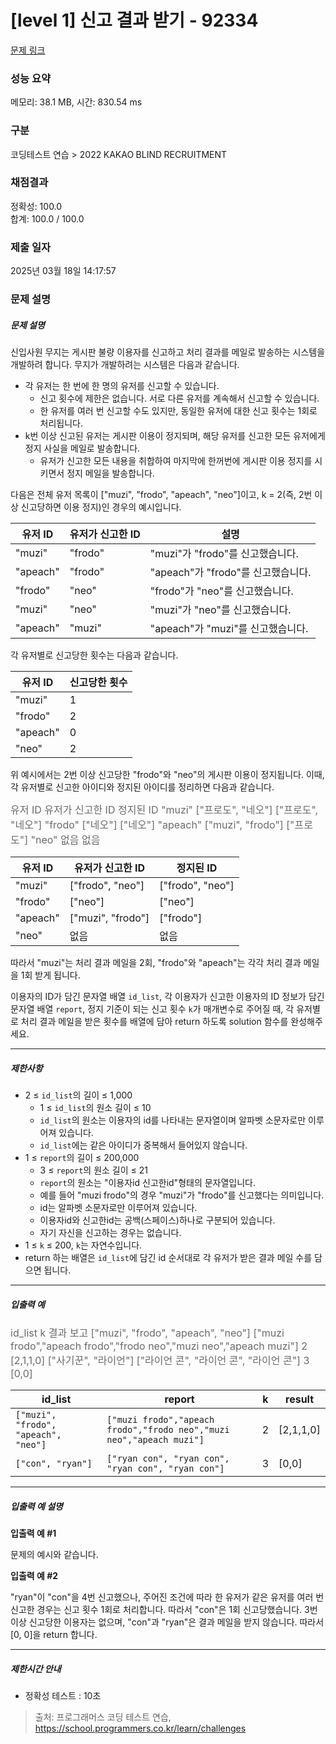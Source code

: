 # [level 1] 신고 결과 받기 - 92334 

[문제 링크](https://school.programmers.co.kr/learn/courses/30/lessons/92334) 

### 성능 요약

메모리: 38.1 MB, 시간: 830.54 ms

### 구분

코딩테스트 연습 > 2022 KAKAO BLIND RECRUITMENT

### 채점결과

정확성: 100.0<br/>합계: 100.0 / 100.0

### 제출 일자

2025년 03월 18일 14:17:57

### 문제 설명

<h5>문제 설명</h5>

<p>신입사원 무지는 게시판 불량 이용자를 신고하고 처리 결과를 메일로 발송하는 시스템을 개발하려 합니다. 무지가 개발하려는 시스템은 다음과 같습니다.</p>

<ul>
<li>각 유저는 한 번에 한 명의 유저를 신고할 수 있습니다.

<ul>
<li>신고 횟수에 제한은 없습니다. 서로 다른 유저를 계속해서 신고할 수 있습니다.</li>
<li>한 유저를 여러 번 신고할 수도 있지만, 동일한 유저에 대한 신고 횟수는 1회로 처리됩니다.</li>
</ul></li>
<li>k번 이상 신고된 유저는 게시판 이용이 정지되며, 해당 유저를 신고한 모든 유저에게 정지 사실을 메일로 발송합니다.

<ul>
<li>유저가 신고한 모든 내용을 취합하여 마지막에 한꺼번에 게시판 이용 정지를 시키면서 정지 메일을 발송합니다.</li>
</ul></li>
</ul>

<p class="">다음은 전체 유저 목록이 ["muzi", "frodo", "apeach", "neo"]이고, k = 2(즉, 2번 이상 신고당하면 이용 정지)인 경우의 예시입니다.</p>
<table class="table">
        <thead><tr>
<th>유저 ID</th>
<th>유저가 신고한 ID</th>
<th>설명</th>
</tr>
</thead>
        <tbody><tr>
<td class="">"muzi"</td>
<td class="">"frodo"</td>
<td class="">"muzi"가 "frodo"를 신고했습니다.</td>
</tr>
<tr>
<td class="">"apeach"</td>
<td class="">"frodo"</td>
<td class="">"apeach"가 "frodo"를 신고했습니다.</td>
</tr>
<tr>
<td class="">"frodo"</td>
<td class="">"neo"</td>
<td class="">"frodo"가 "neo"를 신고했습니다.</td>
</tr>
<tr>
<td class="">"muzi"</td>
<td class="">"neo"</td>
<td class="">"muzi"가 "neo"를 신고했습니다.</td>
</tr>
<tr>
<td class="">"apeach"</td>
<td class="">"muzi"</td>
<td class="">"apeach"가 "muzi"를 신고했습니다.</td>
</tr>
</tbody>
      </table>
<p>각 유저별로 신고당한 횟수는 다음과 같습니다.</p>
<table class="table">
        <thead><tr>
<th>유저 ID</th>
<th>신고당한 횟수</th>
</tr>
</thead>
        <tbody><tr>
<td class="">"muzi"</td>
<td>1</td>
</tr>
<tr>
<td class="">"frodo"</td>
<td>2</td>
</tr>
<tr>
<td class="">"apeach"</td>
<td>0</td>
</tr>
<tr>
<td class="">"neo"</td>
<td>2</td>
</tr>
</tbody>
      </table>
<p>위 예시에서는 2번 이상 신고당한 "frodo"와 "neo"의 게시판 이용이 정지됩니다. 이때, 각 유저별로 신고한 아이디와 정지된 아이디를 정리하면 다음과 같습니다.</p>
<table class="table xt-translated">
        <thead><tr>
<th>유저 ID</th>
<th>유저가 신고한 ID</th>
<th>정지된 ID</th>
</tr>
</thead>
        <tbody><tr>
<td>"muzi"</td>
<td>["frodo", "neo"]</td>
<td>["frodo", "neo"]</td>
</tr>
<tr>
<td>"frodo"</td>
<td>["neo"]</td>
<td>["neo"]</td>
</tr>
<tr>
<td>"apeach"</td>
<td>["muzi", "frodo"]</td>
<td>["frodo"]</td>
</tr>
<tr>
<td>"neo"</td>
<td>없음</td>
<td>없음</td>
</tr>
</tbody>
      <xt-dual class="xt-dual block" xt-origin="유저 ID	유저가 신고한 ID	정지된 ID
&quot;muzi&quot;	[&quot;frodo&quot;, &quot;neo&quot;]	[&quot;frodo&quot;, &quot;neo&quot;]
&quot;frodo&quot;	[&quot;neo&quot;]	[&quot;neo&quot;]
&quot;apeach&quot;	[&quot;muzi&quot;, &quot;frodo&quot;]	[&quot;frodo&quot;]
&quot;neo&quot;	없음	없음" style="opacity: 0.8; font-size: 16px;" xt-translation="유저 ID 유저가 신고한 ID 정지된 ID
&quot;muzi&quot; [&quot;프로도&quot;, &quot;네오&quot;] [&quot;프로도&quot;, &quot;네오&quot;]
&quot;frodo&quot; [&quot;네오&quot;] [&quot;네오&quot;]
&quot;apeach&quot; [&quot;muzi&quot;, &quot;frodo&quot;] [&quot;프로도&quot;]
&quot;neo&quot; 없음 없음"><xt-br></xt-br><xt-content style="opacity: 0.8;">유저 ID 유저가 신고한 ID 정지된 ID
"muzi" ["프로도", "네오"] ["프로도", "네오"]
"frodo" ["네오"] ["네오"]
"apeach" ["muzi", "frodo"] ["프로도"]
"neo" 없음 없음</xt-content></xt-dual></table>
<p>따라서 "muzi"는 처리 결과 메일을 2회, "frodo"와 "apeach"는 각각 처리 결과 메일을 1회 받게 됩니다.</p>

<p>이용자의 ID가 담긴 문자열 배열 <code>id_list</code>, 각 이용자가 신고한 이용자의 ID 정보가 담긴 문자열 배열 <code>report</code>, 정지 기준이 되는 신고 횟수 <code>k</code>가 매개변수로 주어질 때, 각 유저별로 처리 결과 메일을 받은 횟수를 배열에 담아 return 하도록 solution 함수를 완성해주세요.</p>

<hr>

<h5>제한사항</h5>

<ul>
<li>2 ≤ <code>id_list</code>의 길이 ≤ 1,000

<ul>
<li>1 ≤ <code>id_list</code>의 원소 길이 ≤ 10</li>
<li><code>id_list</code>의 원소는 이용자의 id를 나타내는 문자열이며 알파벳 소문자로만 이루어져 있습니다.</li>
<li><code>id_list</code>에는 같은 아이디가 중복해서 들어있지 않습니다.</li>
</ul></li>
<li>1 ≤ <code>report</code>의 길이 ≤ 200,000

<ul>
<li>3 ≤ <code>report</code>의 원소 길이 ≤ 21</li>
<li><code>report</code>의 원소는 "이용자id 신고한id"형태의 문자열입니다.</li>
<li class="">예를 들어 "muzi frodo"의 경우 "muzi"가 "frodo"를 신고했다는 의미입니다.</li>
<li>id는 알파벳 소문자로만 이루어져 있습니다.</li>
<li>이용자id와 신고한id는 공백(스페이스)하나로 구분되어 있습니다.</li>
<li>자기 자신을 신고하는 경우는 없습니다.</li>
</ul></li>
<li>1 ≤ <code>k</code> ≤ 200, <code>k</code>는 자연수입니다.</li>
<li>return 하는 배열은 <code>id_list</code>에 담긴 id 순서대로 각 유저가 받은 결과 메일 수를 담으면 됩니다.</li>
</ul>

<hr>

<h5>입출력 예</h5>
<table class="table xt-translated">
        <thead><tr>
<th>id_list</th>
<th>report</th>
<th>k</th>
<th>result</th>
</tr>
</thead>
        <tbody><tr>
<td class=""><code>["muzi", "frodo", "apeach", "neo"]</code></td>
<td class=""><code>["muzi frodo","apeach frodo","frodo neo","muzi neo","apeach muzi"]</code></td>
<td>2</td>
<td class="">[2,1,1,0]</td>
</tr>
<tr>
<td class=""><code>["con", "ryan"]</code></td>
<td class=""><code>["ryan con", "ryan con", "ryan con", "ryan con"]</code></td>
<td>3</td>
<td class="">[0,0]</td>
</tr>
</tbody>
      <xt-dual class="xt-dual block" xt-origin="id_list	report	k	result
[&quot;muzi&quot;, &quot;frodo&quot;, &quot;apeach&quot;, &quot;neo&quot;]	[&quot;muzi frodo&quot;,&quot;apeach frodo&quot;,&quot;frodo neo&quot;,&quot;muzi neo&quot;,&quot;apeach muzi&quot;]	2	[2,1,1,0]
[&quot;con&quot;, &quot;ryan&quot;]	[&quot;ryan con&quot;, &quot;ryan con&quot;, &quot;ryan con&quot;, &quot;ryan con&quot;]	3	[0,0]" style="opacity: 0.8; font-size: 16px;" xt-translation="id_list k 결과 보고
[&quot;muzi&quot;, &quot;frodo&quot;, &quot;apeach&quot;, &quot;neo&quot;]	[&quot;muzi frodo&quot;,&quot;apeach frodo&quot;,&quot;frodo neo&quot;,&quot;muzi neo&quot;,&quot;apeach muzi&quot;] 2 [2,1,1,0]
[&quot;사기꾼&quot;, &quot;라이언&quot;]	[&quot;라이언 콘&quot;, &quot;라이언 콘&quot;, &quot;라이언 콘&quot;] 3 [0,0]"><xt-br></xt-br><xt-content style="opacity: 0.8;">id_list k 결과 보고
["muzi", "frodo", "apeach", "neo"]	["muzi frodo","apeach frodo","frodo neo","muzi neo","apeach muzi"] 2 [2,1,1,0]
["사기꾼", "라이언"]	["라이언 콘", "라이언 콘", "라이언 콘"] 3 [0,0]</xt-content></xt-dual></table>
<hr>

<h5>입출력 예 설명</h5>

<p><strong>입출력 예 #1</strong></p>

<p>문제의 예시와 같습니다.</p>

<p><strong>입출력 예 #2</strong></p>

<p>"ryan"이 "con"을 4번 신고했으나, 주어진 조건에 따라 한 유저가 같은 유저를 여러 번 신고한 경우는 신고 횟수 1회로 처리합니다. 따라서 "con"은 1회 신고당했습니다. 3번 이상 신고당한 이용자는 없으며, "con"과 "ryan"은 결과 메일을 받지 않습니다. 따라서 [0, 0]을 return 합니다.</p>

<hr>

<h5>제한시간 안내</h5>

<ul>
<li>정확성 테스트 : 10초</li>
</ul>


> 출처: 프로그래머스 코딩 테스트 연습, https://school.programmers.co.kr/learn/challenges